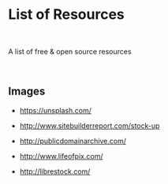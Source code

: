 List of Resources
=================

 

A list of free & open source resources

 

Images
------

-   https://unsplash.com/

-   http://www.sitebuilderreport.com/stock-up

-   http://publicdomainarchive.com/

-   http://www.lifeofpix.com/

-   http://librestock.com/

 
